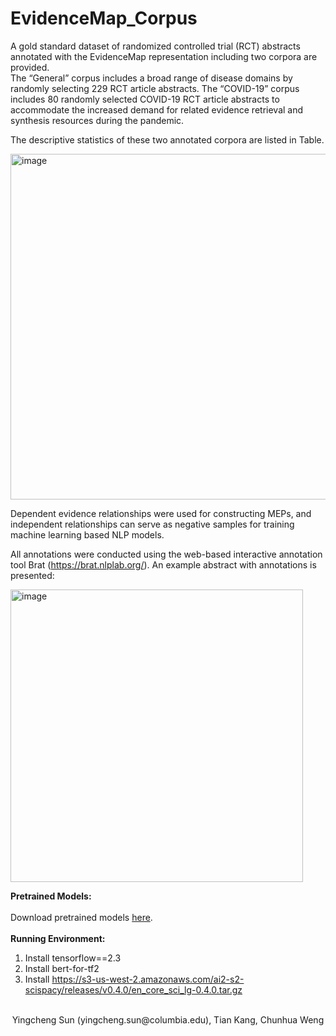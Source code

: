 # EvidenceMap_Corpus
A gold standard dataset of randomized controlled trial (RCT) abstracts annotated with the EvidenceMap representation including two corpora are provided.      
The “General” corpus includes a broad range of disease domains by randomly selecting 229 RCT article abstracts. 
The “COVID-19” corpus includes 80 randomly selected COVID-19 RCT article abstracts to accommodate the increased demand for related evidence retrieval and synthesis resources during the pandemic. 

The descriptive statistics of these two annotated corpora are listed in Table.

<img width="553" alt="image" src="https://user-images.githubusercontent.com/11466174/174745544-6f043b8c-de6f-44f6-bb76-5fb140341a29.png">


Dependent evidence relationships were used for constructing MEPs, and independent relationships can serve as negative samples for training machine learning based NLP models. 

All annotations were conducted using the web-based interactive annotation tool Brat (https://brat.nlplab.org/). An example abstract with annotations is presented:

<img width="468" alt="image" src="https://user-images.githubusercontent.com/11466174/174746112-2cfe2c50-3fef-4d74-9ef0-bdce6b5001e0.png">

**Pretrained Models:**    
<br>
Download pretrained models [here](https://drive.google.com/file/d/11lmAoUQ1Uyo722SuDnYZvFWpEa13RiXU/view).    
<br>
**Running Environment:**
1. Install tensorflow==2.3    
2. Install bert-for-tf2    
3. Install https://s3-us-west-2.amazonaws.com/ai2-s2-scispacy/releases/v0.4.0/en_core_sci_lg-0.4.0.tar.gz    
<br>

<div align="center">Yingcheng Sun (yingcheng.sun@columbia.edu), Tian Kang, Chunhua Weng</div>
